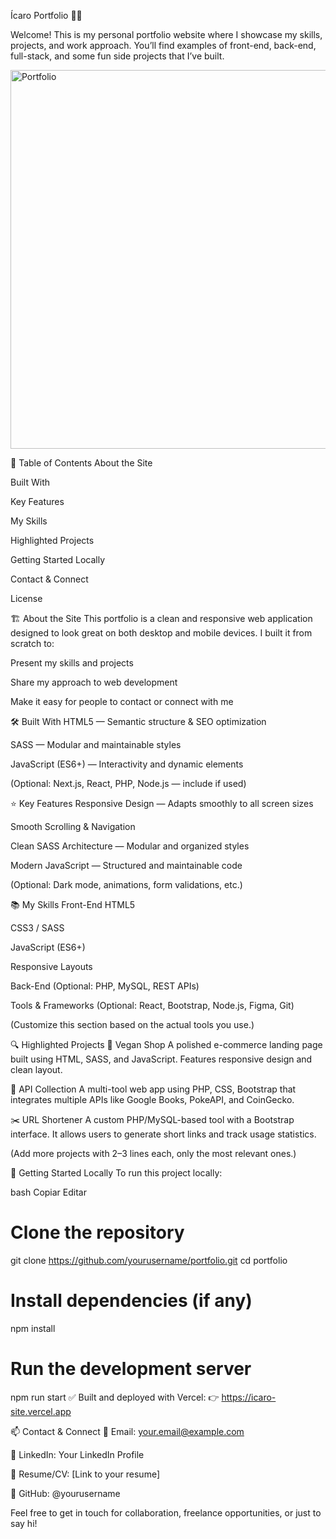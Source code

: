 Ícaro Portfolio 🧑‍💻

Welcome!
This is my personal portfolio website where I showcase my skills, projects, and work approach. You’ll find examples of front-end, back-end, full-stack, and some fun side projects that I’ve built.


<img width="1260" height="606" alt="Portfolio" src="https://github.com/user-attachments/assets/dafb5c13-64ae-4a90-a9cf-572503101803" />


📑 Table of Contents
About the Site

Built With

Key Features

My Skills

Highlighted Projects

Getting Started Locally

Contact & Connect

License

🏗️ About the Site
This portfolio is a clean and responsive web application designed to look great on both desktop and mobile devices.
I built it from scratch to:

Present my skills and projects

Share my approach to web development

Make it easy for people to contact or connect with me

🛠️ Built With
HTML5 — Semantic structure & SEO optimization

SASS — Modular and maintainable styles

JavaScript (ES6+) — Interactivity and dynamic elements

(Optional: Next.js, React, PHP, Node.js — include if used)

⭐ Key Features
Responsive Design — Adapts smoothly to all screen sizes

Smooth Scrolling & Navigation

Clean SASS Architecture — Modular and organized styles

Modern JavaScript — Structured and maintainable code

(Optional: Dark mode, animations, form validations, etc.)

📚 My Skills
Front-End
HTML5

CSS3 / SASS

JavaScript (ES6+)

Responsive Layouts

Back-End
(Optional: PHP, MySQL, REST APIs)

Tools & Frameworks
(Optional: React, Bootstrap, Node.js, Figma, Git)

(Customize this section based on the actual tools you use.)

🔍 Highlighted Projects
🛒 Vegan Shop
A polished e-commerce landing page built using HTML, SASS, and JavaScript. Features responsive design and clean layout.

🔗 API Collection
A multi-tool web app using PHP, CSS, Bootstrap that integrates multiple APIs like Google Books, PokeAPI, and CoinGecko.

✂️ URL Shortener
A custom PHP/MySQL-based tool with a Bootstrap interface. It allows users to generate short links and track usage statistics.

(Add more projects with 2–3 lines each, only the most relevant ones.)

🚀 Getting Started Locally
To run this project locally:

bash
Copiar
Editar
# Clone the repository
git clone https://github.com/yourusername/portfolio.git
cd portfolio

# Install dependencies (if any)
npm install

# Run the development server
npm run start
✅ Built and deployed with Vercel:
👉 https://icaro-site.vercel.app

📫 Contact & Connect
📧 Email: your.email@example.com

🔗 LinkedIn: Your LinkedIn Profile

💼 Resume/CV: [Link to your resume]

🐙 GitHub: @yourusername

Feel free to get in touch for collaboration, freelance opportunities, or just to say hi!
